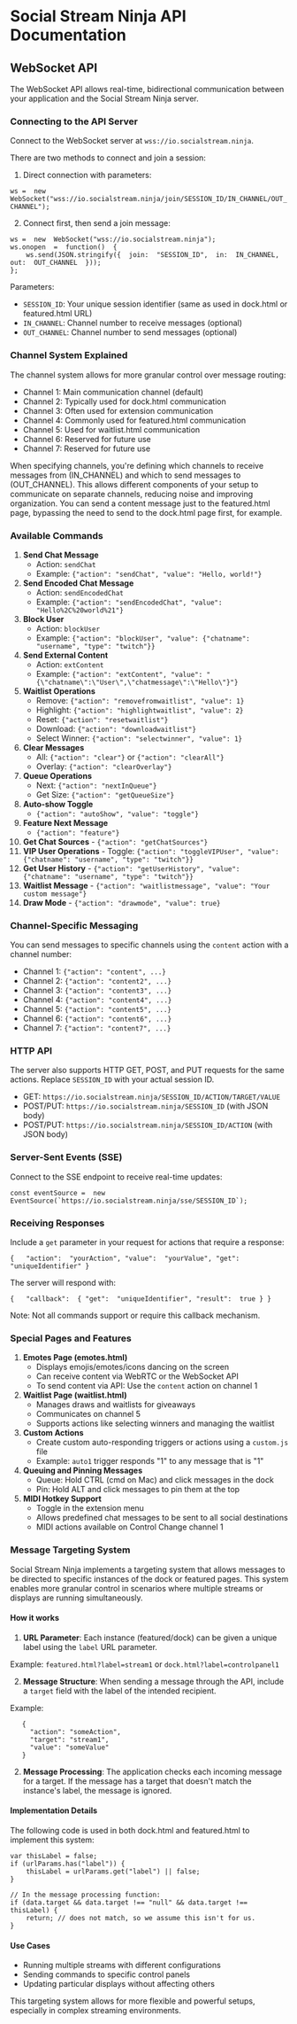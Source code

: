 
# Social Stream Ninja API Documentation

## WebSocket API

The WebSocket API allows real-time, bidirectional communication between your application and the Social Stream Ninja server.

### Connecting to the API Server

Connect to the WebSocket server at `wss://io.socialstream.ninja`.

There are two methods to connect and join a session:

1.  Direct connection with parameters:

`ws =  new  WebSocket("wss://io.socialstream.ninja/join/SESSION_ID/IN_CHANNEL/OUT_CHANNEL");`

2.  Connect first, then send a join message:

```
ws =  new  WebSocket("wss://io.socialstream.ninja");
ws.onopen  =  function()  {   
    ws.send(JSON.stringify({  join:  "SESSION_ID",  in:  IN_CHANNEL,  out:  OUT_CHANNEL  }));
};
```

Parameters:

-   `SESSION_ID`: Your unique session identifier (same as used in dock.html or featured.html URL)
-   `IN_CHANNEL`: Channel number to receive messages (optional)
-   `OUT_CHANNEL`: Channel number to send messages (optional)

### Channel System Explained

The channel system allows for more granular control over message routing:

-   Channel 1: Main communication channel (default)
-   Channel 2: Typically used for dock.html communication
-   Channel 3: Often used for extension communication
-   Channel 4: Commonly used for featured.html communication
-   Channel 5: Used for waitlist.html communication
-   Channel 6: Reserved for future use
-   Channel 7: Reserved for future use

When specifying channels, you're defining which channels to receive messages from (IN_CHANNEL) and which to send messages to (OUT_CHANNEL). This allows different components of your setup to communicate on separate channels, reducing noise and improving organization. You can send a content message just to the featured.html page, bypassing the need to send to the dock.html page first, for example.

### Available Commands

1.  **Send Chat Message**
    -   Action: `sendChat`
    -   Example: `{"action": "sendChat", "value": "Hello, world!"}`
2.  **Send Encoded Chat Message**
    -   Action: `sendEncodedChat`
    -   Example: `{"action": "sendEncodedChat", "value": "Hello%2C%20world%21"}`
3.  **Block User**
    -   Action: `blockUser`
    -   Example: `{"action": "blockUser", "value": {"chatname": "username", "type": "twitch"}}`
4.  **Send External Content**
    -   Action: `extContent`
    -   Example: `{"action": "extContent", "value": "{\"chatname\":\"User\",\"chatmessage\":\"Hello\"}"}`
5.  **Waitlist Operations**
    -   Remove: `{"action": "removefromwaitlist", "value": 1}`
    -   Highlight: `{"action": "highlightwaitlist", "value": 2}`
    -   Reset: `{"action": "resetwaitlist"}`
    -   Download: `{"action": "downloadwaitlist"}`
    -   Select Winner: `{"action": "selectwinner", "value": 1}`
6.  **Clear Messages**
    -   All: `{"action": "clear"}` or `{"action": "clearAll"}`
    -   Overlay: `{"action": "clearOverlay"}`
7.  **Queue Operations**
    -   Next: `{"action": "nextInQueue"}`
    -   Get Size: `{"action": "getQueueSize"}`
8.  **Auto-show Toggle**
    -   `{"action": "autoShow", "value": "toggle"}`
9.  **Feature Next Message**
    -   `{"action": "feature"}`
10.  **Get Chat Sources**
    -   `{"action": "getChatSources"}`
11.  **VIP User Operations**
    -   Toggle: `{"action": "toggleVIPUser", "value": {"chatname": "username", "type": "twitch"}}`
12.  **Get User History**
    -   `{"action": "getUserHistory", "value": {"chatname": "username", "type": "twitch"}}`
13.  **Waitlist Message**
    -   `{"action": "waitlistmessage", "value": "Your custom message"}`
14.  **Draw Mode**
    -   `{"action": "drawmode", "value": true}`

### Channel-Specific Messaging

You can send messages to specific channels using the `content` action with a channel number:

-   Channel 1: `{"action": "content", ...}`
-   Channel 2: `{"action": "content2", ...}`
-   Channel 3: `{"action": "content3", ...}`
-   Channel 4: `{"action": "content4", ...}`
-   Channel 5: `{"action": "content5", ...}`
-   Channel 6: `{"action": "content6", ...}`
-   Channel 7: `{"action": "content7", ...}`

### HTTP API

The server also supports HTTP GET, POST, and PUT requests for the same actions. Replace `SESSION_ID` with your actual session ID.

-   GET: `https://io.socialstream.ninja/SESSION_ID/ACTION/TARGET/VALUE`
-   POST/PUT: `https://io.socialstream.ninja/SESSION_ID` (with JSON body)
-   POST/PUT: `https://io.socialstream.ninja/SESSION_ID/ACTION` (with JSON body)

### Server-Sent Events (SSE)

Connect to the SSE endpoint to receive real-time updates:

``const eventSource =  new  EventSource(`https://io.socialstream.ninja/sse/SESSION_ID`);``

### Receiving Responses

Include a `get` parameter in your request for actions that require a response:

`{   "action":  "yourAction", "value":  "yourValue", "get":  "uniqueIdentifier" }`

The server will respond with:


`{   "callback":  { "get":  "uniqueIdentifier", "result":  true } }`

Note: Not all commands support or require this callback mechanism.

### Special Pages and Features

1.  **Emotes Page (emotes.html)**
    -   Displays emojis/emotes/icons dancing on the screen
    -   Can receive content via WebRTC or the WebSocket API
    -   To send content via API: Use the `content` action on channel 1
2.  **Waitlist Page (waitlist.html)**
    -   Manages draws and waitlists for giveaways
    -   Communicates on channel 5
    -   Supports actions like selecting winners and managing the waitlist
3.  **Custom Actions**
    -   Create custom auto-responding triggers or actions using a `custom.js` file
    -   Example: `auto1` trigger responds "1" to any message that is "1"
4.  **Queuing and Pinning Messages**
    -   Queue: Hold CTRL (cmd on Mac) and click messages in the dock
    -   Pin: Hold ALT and click messages to pin them at the top
5.  **MIDI Hotkey Support**
    -   Toggle in the extension menu
    -   Allows predefined chat messages to be sent to all social destinations
    -   MIDI actions available on Control Change channel 1

### Message Targeting System

Social Stream Ninja implements a targeting system that allows messages to be directed to specific instances of the dock or featured pages. This system enables more granular control in scenarios where multiple streams or displays are running simultaneously.

#### How it works

1. **URL Parameter**: Each instance (featured/dock) can be given a unique label using the `label` URL parameter.
   
Example: `featured.html?label=stream1` or `dock.html?label=controlpanel1`

2. **Message Structure**: When sending a message through the API, include a `target` field with the label of the intended recipient.

Example:
```
   {
     "action": "someAction",
     "target": "stream1",
     "value": "someValue"
   }
```

2. **Message Processing**: The application checks each incoming message for a target. If the message has a target that doesn't match the instance's label, the message is ignored.

#### Implementation Details
The following code is used in both dock.html and featured.html to implement this system:

```
var thisLabel = false;
if (urlParams.has("label")) {
    thisLabel = urlParams.get("label") || false;
}

// In the message processing function:
if (data.target && data.target !== "null" && data.target !== thisLabel) { 
    return; // does not match, so we assume this isn't for us.
}
```
#### Use Cases

- Running multiple streams with different configurations
- Sending commands to specific control panels
- Updating particular displays without affecting others

This targeting system allows for more flexible and powerful setups, especially in complex streaming environments.
